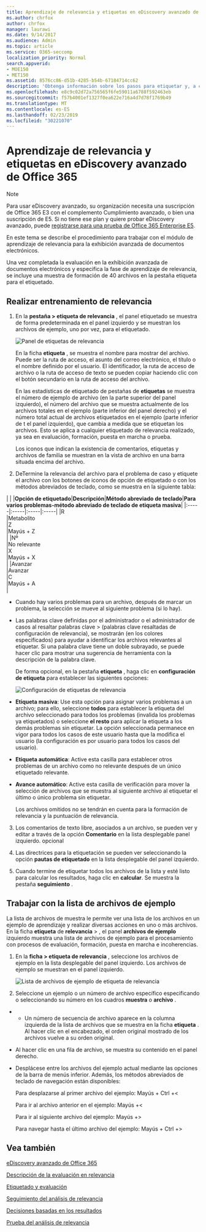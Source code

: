 ```yaml
---
title: Aprendizaje de relevancia y etiquetas en eDiscovery avanzado de Office 365
ms.author: chrfox
author: chrfox
manager: laurawi
ms.date: 9/14/2017
ms.audience: Admin
ms.topic: article
ms.service: O365-seccomp
localization_priority: Normal
search.appverid:
- MOE150
- MET150
ms.assetid: 8576cc86-d51b-4285-b54b-67184714cc62
description: 'Obtenga información sobre los pasos para etiquetar y, a continuación, trabaje con una muestra de aprendizaje de 40 archivos durante la fase de formación de relevancia de Office 365 Advanced eDiscovery.  '
ms.openlocfilehash: e8c9c02d72a756565f6fe59011a6788f592463eb
ms.sourcegitcommit: f57b4001ef1327f0ea622e716a4d7d78f1769b49
ms.translationtype: MT
ms.contentlocale: es-ES
ms.lasthandoff: 02/23/2019
ms.locfileid: "30221070"
---
```

# <a name="tagging-and-relevance-training-in-office-365-advanced-ediscovery"></a>Aprendizaje de relevancia y etiquetas en eDiscovery avanzado de Office 365

> [!NOTE]
> Para usar eDiscovery avanzado, su organización necesita una suscripción de Office 365 E3 con el complemento Cumplimiento avanzado, o bien una suscripción de E5. Si no tiene ese plan y quiere probar eDiscovery avanzado, puede [registrarse para una prueba de Office 365 Enterprise E5](https://go.microsoft.com/fwlink/p/?LinkID=698279). 
  
En este tema se describe el procedimiento para trabajar con el módulo de aprendizaje de relevancia para la exhibición avanzada de documentos electrónicos. 
  
Una vez completada la evaluación en la exhibición avanzada de documentos electrónicos y especifica la fase de aprendizaje de relevancia, se incluye una muestra de formación de 40 archivos en la pestaña etiqueta para el etiquetado. 
  
## <a name="performing-relevance-training"></a>Realizar entrenamiento de relevancia

1. En la **pestaña \> etiqueta de relevancia** , el panel etiquetado se muestra de forma predeterminada en el panel izquierdo y se muestran los archivos de ejemplo, uno por vez, para el etiquetado. 
    
    ![Panel de etiquetas de relevancia](media/0cf19ab4-b427-4a7f-8749-0f4ed9afaf58.png)
  
    En la ficha **etiqueta** , se muestra el nombre para mostrar del archivo. Puede ser la ruta de acceso, el asunto del correo electrónico, el título o el nombre definido por el usuario. El identificador, la ruta de acceso de archivo o la ruta de acceso de texto se pueden copiar haciendo clic con el botón secundario en la ruta de acceso del archivo. 
    
    En las estadísticas de etiquetado de pestañas de **etiquetas** se muestra el número de ejemplo de archivo (en la parte superior del panel izquierdo), el número del archivo que se muestra actualmente de los archivos totales en el ejemplo (parte inferior del panel derecho) y el número total actual de archivos etiquetados en el ejemplo (parte inferior de t el panel izquierdo), que cambia a medida que se etiquetan los archivos. Esto se aplica a cualquier etiquetado de relevancia realizado, ya sea en evaluación, formación, puesta en marcha o prueba. 
    
    Los iconos que indican la existencia de comentarios, etiquetas y archivos de familia se muestran en la vista de archivo en una barra situada encima del archivo.
    
2. DeTermine la relevancia del archivo para el problema de caso y etiquete el archivo con los botones de iconos de opción de etiquetado o con los métodos abreviados de teclado, como se muestra en la siguiente tabla:
    
| |
|**Opción de etiquetado**|**Descripción**|**Método abreviado de teclado**|**Para varios problemas-método abreviado de teclado de etiqueta masiva**|
|:-----|:-----|:-----|:-----|
|R  <br/> |Metabolito  <br/> |Z  <br/> |Mayús + Z  <br/> |
|Nº  <br/> |No relevante  <br/> |X  <br/> |Mayús + X  <br/> |
|Avanzar  <br/> |Avanzar  <br/> |C  <br/> |Mayús + A  <br/> |
   
  - Cuando hay varios problemas para un archivo, después de marcar un problema, la selección se mueve al siguiente problema (si lo hay). 
    
  - Las palabras clave definidas por el administrador o el administrador de casos al resaltar palabras clave \> (palabras clave resaltadas de configuración de relevancia), se mostrarán (en los colores especificados) para ayudar a identificar los archivos relevantes al etiquetar. Si una palabra clave tiene un doble subrayado, se puede hacer clic para mostrar una sugerencia de herramienta con la descripción de la palabra clave. 
    
    De forma opcional, en la pestaña **etiqueta** , haga clic en **configuración de etiqueta** para establecer las siguientes opciones: 
    
    ![Configuración de etiquetas de relevancia](media/533e89fa-7eb4-409e-ab07-f5aab9296dd8.png)
  
  - **Etiqueta masiva**: Use esta opción para asignar varios problemas a un archivo; para ello, seleccione **todos** para establecer la etiqueta del archivo seleccionado para todos los problemas (invalida los problemas ya etiquetados) o seleccione **el resto** para aplicar la etiqueta a los demás problemas sin etiquetar. La opción seleccionada permanece en vigor para todos los casos de este usuario hasta que la modifica el usuario (la configuración es por usuario para todos los casos del usuario). 
    
  - **Etiqueta automática**: Active esta casilla para establecer otros problemas de un archivo como no relevante después de un único etiquetado relevante.
    
  - **Avance automático**: Active esta casilla de verificación para mover la selección de archivos que se muestra al siguiente archivo al etiquetar el último o único problema sin etiquetar. 
    
    Los archivos omitidos no se tendrán en cuenta para la formación de relevancia y la puntuación de relevancia.
    
3. Los comentarios de texto libre, asociados a un archivo, se pueden ver y editar a través de la opción **Comentario** en la lista desplegable panel izquierdo. opcional 
    
4. Las directrices para la etiquetación se pueden ver seleccionando la opción **pautas de etiquetado** en la lista desplegable del panel izquierdo. 
    
5. Cuando termine de etiquetar todos los archivos de la lista y esté listo para calcular los resultados, haga clic en **calcular**. Se muestra la pestaña **seguimiento** . 
    
## <a name="working-with-the-sample-files-list"></a>Trabajar con la lista de archivos de ejemplo

La lista de archivos de muestra le permite ver una lista de los archivos en un ejemplo de aprendizaje y realizar diversas acciones en uno o más archivos. En la ficha **etiqueta** de **relevancia** \> , el panel **archivos de ejemplo** izquierdo muestra una lista de archivos de ejemplo para el procesamiento con procesos de evaluación, formación, puesta en marcha e incoherencias. 
  
1. En la **ficha \> etiqueta de relevancia** , seleccione los archivos de ejemplo en la lista desplegable del panel izquierdo. Los archivos de ejemplo se muestran en el panel izquierdo. 
    
    ![Lista de archivos de ejemplo de etiqueta de relevancia](media/fd058bdd-645a-4af1-a1eb-bff08581cb18.png)
  
2. Seleccione un ejemplo o un número de archivo específico especificando o seleccionando su número en los cuadros **muestra** o **archivo** . 
    
  -   - Un número de secuencia de archivo aparece en la columna izquierda de la lista de archivos que se muestra en la ficha **etiqueta** . Al hacer clic en el encabezado, el orden original mostrado de los archivos vuelve a su orden original. 
    
  - Al hacer clic en una fila de archivo, se muestra su contenido en el panel derecho.
    
  - Desplácese entre los archivos del ejemplo actual mediante las opciones de la barra de menús inferior. Además, los métodos abreviados de teclado de navegación están disponibles:
    
    Para desplazarse al primer archivo del ejemplo: Mayús + Ctrl +\<
    
    Para ir al archivo anterior en el ejemplo: Mayús +\<
    
    Para ir al siguiente archivo del ejemplo: Mayús +\>
    
    Para navegar hasta el último archivo del ejemplo: Mayús + Ctrl +\>
    
## <a name="see-also"></a>Vea también

[eDiscovery avanzado de Office 365](office-365-advanced-ediscovery.md)
  
[Descripción de la evaluación en relevancia](assessment-in-relevance-in-advanced-ediscovery.md)
  
[Etiquetado y evaluación](tagging-and-assessment-in-advanced-ediscovery.md)
  
[Seguimiento del análisis de relevancia](track-relevance-analysis-in-advanced-ediscovery.md)
  
[Decisiones basadas en los resultados](decision-based-on-the-results-in-advanced-ediscovery.md)
  
[Prueba del análisis de relevancia](test-relevance-analysis-in-advanced-ediscovery.md)

